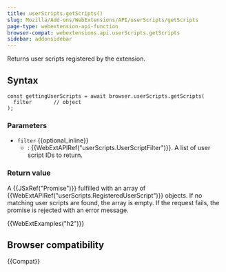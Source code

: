 ```yaml
---
title: userScripts.getScripts()
slug: Mozilla/Add-ons/WebExtensions/API/userScripts/getScripts
page-type: webextension-api-function
browser-compat: webextensions.api.userScripts.getScripts
sidebar: addonsidebar
---
```


Returns user scripts registered by the extension.

## Syntax

```js-nolint
const gettingUserScripts = await browser.userScripts.getScripts(
  filter       // object
);
```

### Parameters

- `filter` {{optional_inline}}
  - : {{WebExtAPIRef("userScripts.UserScriptFilter")}}. A list of user script IDs to return.

### Return value

A {{JSxRef("Promise")}} fulfilled with an array of {{WebExtAPIRef("userScripts.RegisteredUserScript")}} objects. If no matching user scripts are found, the array is empty. If the request fails, the promise is rejected with an error message.

{{WebExtExamples("h2")}}

## Browser compatibility

{{Compat}}
